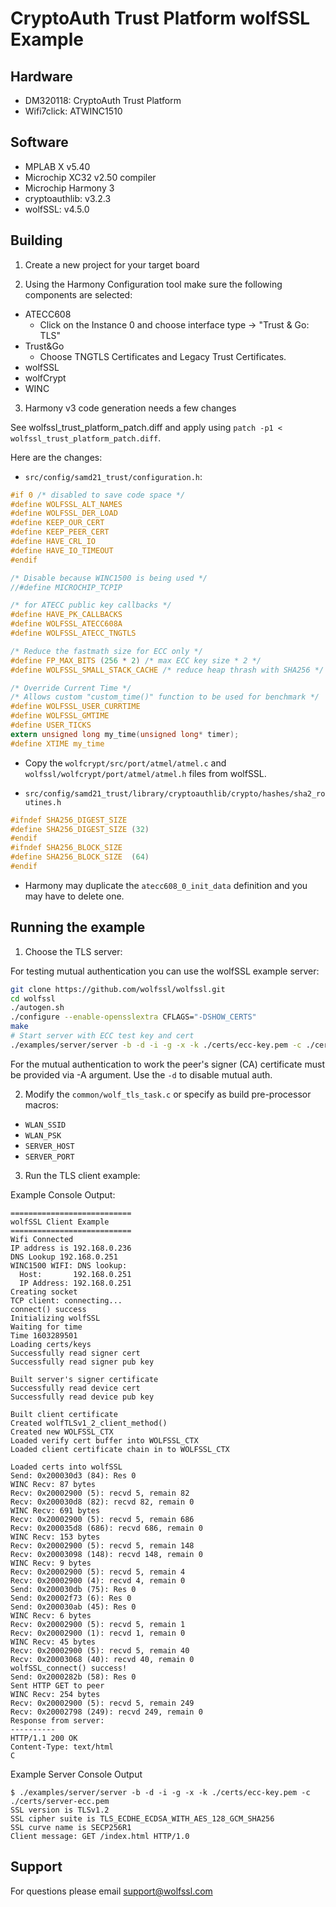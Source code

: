 # CryptoAuth Trust Platform wolfSSL Example

## Hardware

* DM320118: CryptoAuth Trust Platform
* Wifi7click: ATWINC1510

## Software

* MPLAB X v5.40
* Microchip XC32 v2.50 compiler
* Microchip Harmony 3
* cryptoauthlib: v3.2.3
* wolfSSL: v4.5.0

## Building

1. Create a new project for your target board

2. Using the Harmony Configuration tool make sure the following components are selected:

* ATECC608
  - Click on the Instance 0 and choose interface type -> "Trust & Go: TLS"
* Trust&Go
  - Choose TNGTLS Certificates and Legacy Trust Certificates.
* wolfSSL
* wolfCrypt
* WINC

3. Harmony v3 code generation needs a few changes

See wolfssl_trust_platform_patch.diff and apply using `patch -p1 < wolfssl_trust_platform_patch.diff`.

Here are the changes:

* `src/config/samd21_trust/configuration.h`:

```c
#if 0 /* disabled to save code space */
#define WOLFSSL_ALT_NAMES
#define WOLFSSL_DER_LOAD
#define KEEP_OUR_CERT
#define KEEP_PEER_CERT
#define HAVE_CRL_IO
#define HAVE_IO_TIMEOUT
#endif

/* Disable because WINC1500 is being used */
//#define MICROCHIP_TCPIP

/* for ATECC public key callbacks */
#define HAVE_PK_CALLBACKS
#define WOLFSSL_ATECC608A
#define WOLFSSL_ATECC_TNGTLS

/* Reduce the fastmath size for ECC only */
#define FP_MAX_BITS (256 * 2) /* max ECC key size * 2 */
#define WOLFSSL_SMALL_STACK_CACHE /* reduce heap thrash with SHA256 */

/* Override Current Time */
/* Allows custom "custom_time()" function to be used for benchmark */
#define WOLFSSL_USER_CURRTIME
#define WOLFSSL_GMTIME
#define USER_TICKS
extern unsigned long my_time(unsigned long* timer);
#define XTIME my_time
```

* Copy the `wolfcrypt/src/port/atmel/atmel.c` and `wolfssl/wolfcrypt/port/atmel/atmel.h` files from wolfSSL.

* `src/config/samd21_trust/library/cryptoauthlib/crypto/hashes/sha2_routines.h`

```c
#ifndef SHA256_DIGEST_SIZE
#define SHA256_DIGEST_SIZE (32)
#endif
#ifndef SHA256_BLOCK_SIZE
#define SHA256_BLOCK_SIZE  (64)
#endif
```

* Harmony may duplicate the `atecc608_0_init_data` definition and you may have to delete one.


## Running the example

1. Choose the TLS server:

For testing mutual authentication you can use the wolfSSL example server:

```sh
git clone https://github.com/wolfssl/wolfssl.git
cd wolfssl
./autogen.sh
./configure --enable-opensslextra CFLAGS="-DSHOW_CERTS"
make
# Start server with ECC test key and cert
./examples/server/server -b -d -i -g -x -k ./certs/ecc-key.pem -c ./certs/server-ecc.pem
```

For the mutual authentication to work the peer's signer (CA) certificate must be provided via -A argument.
Use the `-d` to disable mutual auth.

2. Modify the `common/wolf_tls_task.c` or specify as build pre-processor macros:

* `WLAN_SSID`
* `WLAN_PSK`
* `SERVER_HOST`
* `SERVER_PORT`

3. Run the TLS client example:

Example Console Output:

```
===========================
wolfSSL Client Example
===========================
Wifi Connected
IP address is 192.168.0.236
DNS Lookup 192.168.0.251
WINC1500 WIFI: DNS lookup:
  Host:       192.168.0.251
  IP Address: 192.168.0.251
Creating socket
TCP client: connecting...
connect() success
Initializing wolfSSL
Waiting for time
Time 1603289501
Loading certs/keys
Successfully read signer cert
Successfully read signer pub key

Built server's signer certificate
Successfully read device cert
Successfully read device pub key

Built client certificate
Created wolfTLSv1_2_client_method()
Created new WOLFSSL_CTX
Loaded verify cert buffer into WOLFSSL_CTX
Loaded client certificate chain in to WOLFSSL_CTX

Loaded certs into wolfSSL
Send: 0x200030d3 (84): Res 0
WINC Recv: 87 bytes
Recv: 0x20002900 (5): recvd 5, remain 82
Recv: 0x200030d8 (82): recvd 82, remain 0
WINC Recv: 691 bytes
Recv: 0x20002900 (5): recvd 5, remain 686
Recv: 0x200035d8 (686): recvd 686, remain 0
WINC Recv: 153 bytes
Recv: 0x20002900 (5): recvd 5, remain 148
Recv: 0x20003098 (148): recvd 148, remain 0
WINC Recv: 9 bytes
Recv: 0x20002900 (5): recvd 5, remain 4
Recv: 0x20002900 (4): recvd 4, remain 0
Send: 0x200030db (75): Res 0
Send: 0x20002f73 (6): Res 0
Send: 0x200030ab (45): Res 0
WINC Recv: 6 bytes
Recv: 0x20002900 (5): recvd 5, remain 1
Recv: 0x20002900 (1): recvd 1, remain 0
WINC Recv: 45 bytes
Recv: 0x20002900 (5): recvd 5, remain 40
Recv: 0x20003068 (40): recvd 40, remain 0
wolfSSL_connect() success!
Send: 0x2000282b (58): Res 0
Sent HTTP GET to peer
WINC Recv: 254 bytes
Recv: 0x20002900 (5): recvd 5, remain 249
Recv: 0x20002798 (249): recvd 249, remain 0
Response from server:
----------
HTTP/1.1 200 OK
Content-Type: text/html
C
```

Example Server Console Output

```
$ ./examples/server/server -b -d -i -g -x -k ./certs/ecc-key.pem -c ./certs/server-ecc.pem
SSL version is TLSv1.2
SSL cipher suite is TLS_ECDHE_ECDSA_WITH_AES_128_GCM_SHA256
SSL curve name is SECP256R1
Client message: GET /index.html HTTP/1.0
```

## Support

For questions please email support@wolfssl.com
